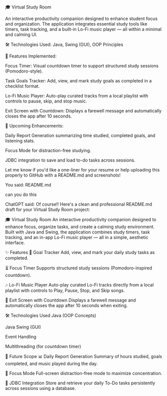 🎓 Virtual Study Room


An interactive productivity companion designed to enhance student focus and organization. The application integrates essential study tools like timers, task tracking, and a built-in Lo-Fi music player — all within a minimal and calming UI.

🛠 Technologies Used: Java, Swing (GUI), OOP Principles

🔧 Features Implemented:

Focus Timer: Visual countdown timer to support structured study sessions (Pomodoro-style).

Task Goals Tracker: Add, view, and mark study goals as completed in a checklist format.

Lo-Fi Music Player: Auto-play curated tracks from a local playlist with controls to pause, skip, and stop music.

Exit Screen with Countdown: Displays a farewell message and automatically closes the app after 10 seconds.

🔮 Upcoming Enhancements:

Daily Report Generation summarizing time studied, completed goals, and listening stats.

Focus Mode for distraction-free studying.

JDBC integration to save and load to-do tasks across sessions.

Let me know if you'd like a one-liner for your resume or help uploading this properly to GitHub with a README.md and screenshots!







You said:
README.md

can you do this 


ChatGPT said:
Of course!! Here's a clean and professional README.md draft for your Virtual Study Room project:

🎓 Virtual Study Room
An interactive productivity companion designed to enhance focus, organize tasks, and create a calming study environment.
Built with Java and Swing, the application combines study timers, task tracking, and an in-app Lo-Fi music player — all in a simple, aesthetic interface.

✨ Features
🎯 Goal Tracker
Add, view, and mark your daily study tasks as completed.

⏳ Focus Timer
Supports structured study sessions (Pomodoro-inspired countdown).

🎶 Lo-Fi Music Player
Auto-play curated Lo-Fi tracks directly from a local playlist with controls to Play, Pause, Stop, and Skip songs.

🚪 Exit Screen with Countdown
Displays a farewell message and automatically closes the app after 10 seconds when exiting.

🛠️ Technologies Used
Java (OOP Concepts)

Java Swing (GUI)

Event Handling

Multithreading (for countdown timer)

🔮 Future Scope
📊 Daily Report Generation
Summary of hours studied, goals completed, and music played during the day.

🧘 Focus Mode
Full-screen distraction-free mode to maximize concentration.

💾 JDBC Integration
Store and retrieve your daily To-Do tasks persistently across sessions using a database.

